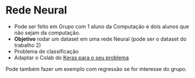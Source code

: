 # Rede Neural

* Pode ser feito em Grupo com 1 aluno da Computação e dois alunos que não sejam da computação.
*  **Objetivo** rodar um dataset em uma rede Neural (pode ser o dataset do trabalho 2)
*  Problema de classificação
*  Adaptar o Colab do [Keras para o seu problema](https://keras.io/examples/structured_data/structured_data_classification_with_feature_space/)

Pode também fazer um exemplo com regressão se for interesse do grupo.
